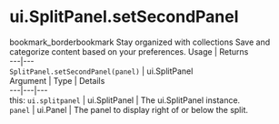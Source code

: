  
#  ui.SplitPanel.setSecondPanel
bookmark_borderbookmark Stay organized with collections  Save and categorize content based on your preferences.
Usage | Returns  
---|---  
`SplitPanel.setSecondPanel(panel)` | ui.SplitPanel  
Argument | Type | Details  
---|---|---  
this: `ui.splitpanel` | ui.SplitPanel | The ui.SplitPanel instance.  
`panel` | ui.Panel | The panel to display right of or below the split.  
